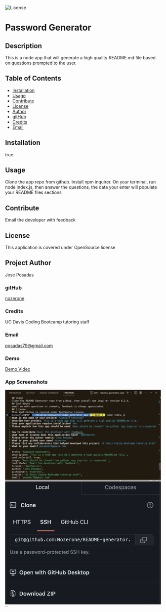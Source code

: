 
  ![License](https://img.shields.io/badge/license-OpenSource-blue)
  # Password Generator 
   ## Description
   This is a node app that will generate a high quality README.md file based on questions prompted to the user.

   ## Table of Contents
   * [Installation](#installation)
   * [Usage](#usage)
   * [Contribute](#contribute)
   * [License](#license)
   * [Author](#author)
   * [gitHub](#github)
   * [Credits](#credits)
   * [Email](#email)
   
  ## Installation 
  true 
  ## Usage 
  Clone the app repo from github. Install npm inquirer. On your terminal, run node index.js, then answer the questions, the data your enter will populate your README files sections
  ## Contribute 
  Email the developer with feedback
  ## License 
  This application is covered under OpenSource license
  ## Project Author 
  Jose Posadas 
   ### gitHub 
   [nozerone](https://github.com/nozerone)
   ### Credits 
   UC Davis Coding Bootcamp tutoring staff 
   ### Email 
   posadas79@gmail.com

   ### Demo
   [Demo Video](https://drive.google.com/file/d/1dBo4QOj7gkMp2-C3JbD6HftkHPImD13b/view)

   ### App Screenshots
![Alt text](<utils/screenshots/Screenshot 2023-08-22 at 10.58.33 AM.png>)
![Alt text](<utils/screenshots/Screenshot 2023-08-22 at 10.59.01 AM.png>)``